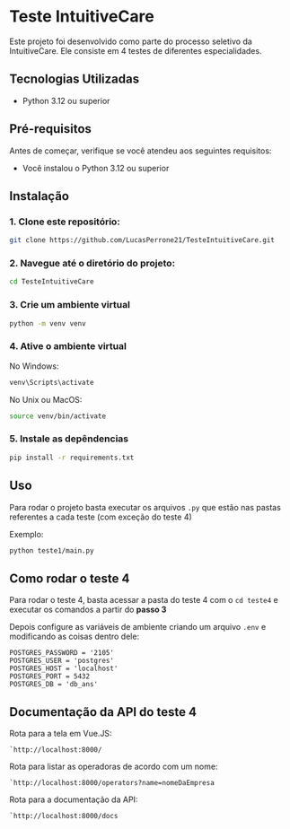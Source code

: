 # Teste IntuitiveCare

Este projeto foi desenvolvido como parte do processo seletivo da IntuitiveCare. Ele consiste em 4 testes de diferentes especialidades.

## Tecnologias Utilizadas

- Python 3.12 ou superior

## Pré-requisitos

Antes de começar, verifique se você atendeu aos seguintes requisitos:

- Você instalou o Python 3.12 ou superior

## Instalação

### 1. Clone este repositório:

   ```bash
   git clone https://github.com/LucasPerrone21/TesteIntuitiveCare.git
   ```
### 2. Navegue até o diretório do projeto:

```bash
cd TesteIntuitiveCare
```
  
### 3. Crie um ambiente virtual

```bash
python -m venv venv
```

### 4. Ative o ambiente virtual

No Windows:
```bash
venv\Scripts\activate
```

No Unix ou MacOS:
```bash
source venv/bin/activate
```

### 5. Instale as depêndencias
```bash
pip install -r requirements.txt
```

## Uso

Para rodar o projeto basta executar os arquivos ```.py``` que estão nas pastas referentes a cada teste (com exceção do teste 4)

Exemplo:

```bash
python teste1/main.py
```
## Como rodar o teste 4

Para rodar o teste 4, basta acessar a pasta do teste 4 com o ```cd teste4``` e executar os comandos a partir do **passo 3**

Depois configure as variáveis de ambiente criando um arquivo ```.env``` e modificando as coisas dentro dele:
```env
POSTGRES_PASSWORD = '2105'
POSTGRES_USER = 'postgres'
POSTGRES_HOST = 'localhost'
POSTGRES_PORT = 5432
POSTGRES_DB = 'db_ans'
```

## Documentação da API do teste 4

Rota para a tela em Vue.JS:
```
`http://localhost:8000/
```

Rota para listar as operadoras de acordo com um nome:

```
`http://localhost:8000/operators?name=nomeDaEmpresa
```

Rota para a documentação da API:

```
`http://localhost:8000/docs
```


